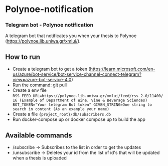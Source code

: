 
# Polynoe-notification
### Telegram bot - Polynoe notification
A telegram bot that notificates you when your thesis to Polynoe (https://polynoe.lib.uniwa.gr/xmlui/).

## How to run
- Create a telegram bot to get a token (https://learn.microsoft.com/en-us/azure/bot-service/bot-service-channel-connect-telegram?view=azure-bot-service-4.0)
- Run the command: git pull
- Create a env file 
`RSS_FEED_URL=https://polynoe.lib.uniwa.gr/xmlui/feed/rss_2.0/11400/16 (Example of Department of Wine, Vine & Beverage Sciences)
BOT_TOKEN="Your telegram Bot token"
GIVEN_STRING=One string to search in content (As an example your name)`
- Create a file `{project_root}/db/subscribers.db`
- Run docker-compose up or docker compose up to build  the app
## Available commands
- /subscribe -> Subscribes to the list in order to get the updates
- /unsubscribe -> Deletes your id from the list of id's that will be updated when a thesis is uploaded
